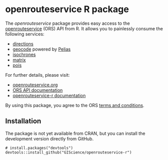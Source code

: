 # openrouteservice R package

The *openrouteservice* package provides easy access to the
[openrouteservice](https://openrouteservice.org) (ORS) API from R. It
allows you to painlessly consume the following services:

-   [directions](https://openrouteservice.org/documentation/#/reference/directions/directions)
-   [geocode](https://openrouteservice.org/documentation/#/reference/geocode/geocode)
    powered by [Pelias](https://pelias.io)
-   [isochrones](https://openrouteservice.org/documentation/#/reference/isochrones/isochrones)
-   [matrix](https://openrouteservice.org/documentation/#/reference/matrix/matrix)
-   [pois](https://github.com/GIScience/openpoiservice#api-documentation)

For further details, please visit:

-   [openrouteservice.org](https://openrouteservice.org)
-   [ORS API
    documentation](https://openrouteservice.org/documentation/)
-   [openrouteservice-r
    documentation](http://GIScience.github.io/openrouteservice-r/)

By using this package, you agree to the ORS [terms and
conditions](https://openrouteservice.org/terms-of-service/).

## Installation

The package is not yet available from CRAN, but you can install the
development version directly from GitHub.

    # install.packages("devtools")
    devtools::install_github("GIScience/openrouteservice-r")
